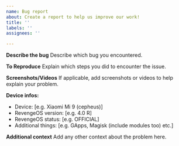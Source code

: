 ```yaml
---
name: Bug report
about: Create a report to help us improve our work!
title: ''
labels: ''
assignees: ''

---
```


**Describe the bug**
Describe which bug you encountered.

**To Reproduce**
Explain which steps you did to encounter the issue.

**Screenshots/Videos**
If applicable, add screenshots or videos to help explain your problem.

**Device infos:**
 - Device: [e.g. Xiaomi Mi 9 (cepheus)]
 - RevengeOS version: [e.g. 4.0 R]
 - RevengeOS status: [e.g. OFFICIAL]
 - Additional things: [e.g. GApps, Magisk (include modules too) etc.]

**Additional context**
Add any other context about the problem here.
